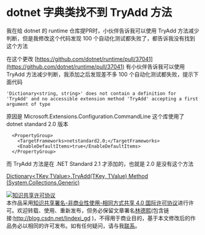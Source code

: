 
# dotnet 字典类找不到 TryAdd 方法

我在给 dotnet 的 runtime 仓库提PR时，小伙伴告诉我可以使用 TryAdd 方法减少判断，但是我修改这个代码发现 100 个自动化测试都失败了，都告诉我没有找到这个方法

<!--more-->


<!-- CreateTime:5/29/2020 10:29:45 AM -->



在这个更改 [https://github.com/dotnet/runtime/pull/37041](https://github.com/dotnet/runtime/pull/37041) 有小伙伴告诉我可以使用 TryAdd 方法减少判断，我添加之后发现差不多 100 个自动化测试都失败，提示下面代码


```
'Dictionary<string, string>' does not contain a definition for 'TryAdd' and no accessible extension method 'TryAdd' accepting a first argument of type
```

原因是 Microsoft.Extensions.Configuration.CommandLine 这个库使用了 dotnet standard 2.0 版本

```
  <PropertyGroup>
    <TargetFrameworks>netstandard2.0;</TargetFrameworks>
    <EnableDefaultItems>true</EnableDefaultItems>
  </PropertyGroup>
```

而 TryAdd 方法是在 .NET Standard 2.1 才添加的，也就是 2.0 是没有这个方法

[Dictionary<TKey,TValue>.TryAdd(TKey, TValue) Method (System.Collections.Generic)](https://docs.microsoft.com/en-us/dotnet/api/system.collections.generic.dictionary-2.tryadd )





<a rel="license" href="http://creativecommons.org/licenses/by-nc-sa/4.0/"><img alt="知识共享许可协议" style="border-width:0" src="https://licensebuttons.net/l/by-nc-sa/4.0/88x31.png" /></a><br />本作品采用<a rel="license" href="http://creativecommons.org/licenses/by-nc-sa/4.0/">知识共享署名-非商业性使用-相同方式共享 4.0 国际许可协议</a>进行许可。欢迎转载、使用、重新发布，但务必保留文章署名[林德熙](http://blog.csdn.net/lindexi_gd)(包含链接:http://blog.csdn.net/lindexi_gd )，不得用于商业目的，基于本文修改后的作品务必以相同的许可发布。如有任何疑问，请与我[联系](mailto:lindexi_gd@163.com)。